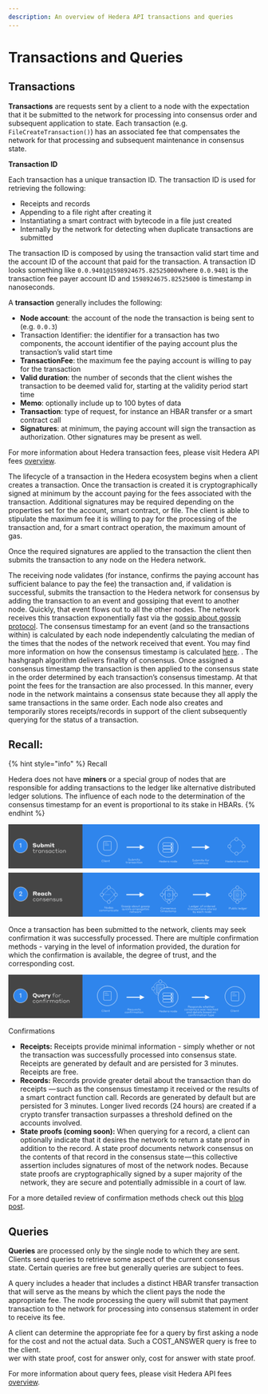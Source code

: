 ```yaml
---
description: An overview of Hedera API transactions and queries
---
```


# Transactions and Queries

## Transactions

**Transactions** are requests sent by a client to a node with the expectation that it be submitted to the network for processing into consensus order and subsequent application to state. Each transaction \(e.g. `FileCreateTransaction()`\) has an associated fee that compensates the network for that processing and subsequent maintenance in consensus state. 

**Transaction ID**

Each transaction has a unique transaction ID. The transaction ID is used for retrieving the following:

* Receipts and records
* Appending to a file right after creating it
* Instantiating a smart contract with bytecode in a file just created
* Internally by the network for detecting when duplicate transactions are submitted

The transaction ID is composed by using the transaction valid start time and the account ID of the account that paid for the transaction. A transaction ID looks something like  `0.0.9401@1598924675.82525000`where `0.0.9401` is the transaction fee payer account ID and `1598924675.82525000` is timestamp in nanoseconds.

A **transaction** generally includes the following:

* **Node account**: the account of the node the transaction is being sent to \(e.g. `0.0.3`\)
* Transaction Identifier: the identifier for a transaction has two components, the account identifier of the paying account plus the transaction’s valid start time
* **TransactionFee**: the maximum fee the paying account is willing to pay for the transaction
* **Valid duration**: the number of seconds that the client wishes the transaction to be deemed valid for, starting at the validity period start time
* **Memo**: optionally include up to 100 bytes of data
* **Transaction**: type of request, for instance an HBAR transfer or a smart contract call
* **Signatures**: at minimum, the paying account will sign the transaction as authorization. Other signatures may be present as well.

For more information about Hedera transaction fees, please visit Hedera API fees [overview](https://www.hedera.com/fees).

The lifecycle of a transaction in the Hedera ecosystem begins when a client creates a transaction. Once the transaction is created it is cryptographically signed at minimum by the account paying for the fees associated with the transaction. Additional signatures may be required depending on the properties set for the account, smart contract, or file. The client is able to stipulate the maximum fee it is willing to pay for the processing of the transaction and, for a smart contract operation, the maximum amount of gas.

Once the required signatures are applied to the transaction the client then submits the transaction to any node on the Hedera network.

The receiving node validates \(for instance, confirms the paying account has sufficient balance to pay the fee\) the transaction and, if validation is successful, submits the transaction to the Hedera network for consensus by adding the transaction to an event and gossiping that event to another node. Quickly, that event flows out to all the other nodes. The network receives this transaction exponentially fast via the [gossip about gossip protocol](https://docs.hedera.com/docs/gossip-about-gossip). The consensus timestamp for an event \(and so the transactions within\) is calculated by each node independently calculating the median of the times that the nodes of the network received that event. You may find more information on how the consensus timestamp is calculated [here](https://docs.hedera.com/docs/hashgraph-overview#section-fair-timestamps). . The hashgraph algorithm delivers finality of consensus. Once assigned a consensus timestamp the transaction is then applied to the consensus state in the order determined by each transaction’s consensus timestamp. At that point the fees for the transaction are also processed. In this manner, every node in the network maintains a consensus state because they all apply the same transactions in the same order. Each node also creates and temporarily stores receipts/records in support of the client subsequently querying for the status of a transaction.

## Recall:

{% hint style="info" %}
Recall   
  
Hedera does not have **miners** or a special group of nodes that are responsible for adding transactions to the ledger like alternative distributed ledger solutions. The influence of each node to the determination of the consensus timestamp for an event is proportional to its stake in HBARs.
{% endhint %}

![](../.gitbook/assets/transaction-flow.png)

Once a transaction has been submitted to the network, clients may seek confirmation it was successfully processed. There are multiple confirmation methods - varying in the level of information provided, the duration for which the confirmation is available, the degree of trust, and the corresponding cost.

![](../.gitbook/assets/query-confirmation.png)

Confirmations

* **Receipts:** Receipts provide minimal information - simply whether or not the transaction was successfully processed into consensus state. Receipts are generated by default and are persisted for 3 minutes. Receipts are free.
* **Records:** Records provide greater detail about the transaction than do receipts — such as the consensus timestamp it received or the results of a smart contract function call. Records are generated by default but are persisted for 3 minutes. Longer lived records \(24 hours\) are created if a crypto transfer transaction surpasses a threshold defined on the accounts involved.
* **State proofs \(coming soon\):** When querying for a record, a client can optionally indicate that it desires the network to return a state proof in addition to the record. A state proof documents network consensus on the contents of that record in the consensus state — this collective assertion includes signatures of most of the network nodes. Because state proofs are cryptographically signed by a super majority of the network, they are secure and potentially admissible in a court of law.

For a more detailed review of confirmation methods check out this [blog post](https://www.hedera.com/blog/transaction-confirmation-methods-in-hedera).

## Queries

 **Queries** are processed only by the single node to which they are sent. Clients send queries to retrieve some aspect of the current consensus state. Certain queries are free but generally queries are subject to fees.

A query includes a header that includes a distinct HBAR transfer transaction that will serve as the means by which the client pays the node the appropriate fee. The node processing the query will submit that payment transaction to the network for processing into consensus statement in order to receive its fee.

A client can determine the appropriate fee for a query by first asking a node for the cost and not the actual data. Such a COST\_ANSWER query is free to the client.  
wer with state proof, cost for answer only, cost for answer with state proof.

For more information about query fees, please visit Hedera API fees [overview](https://www.hedera.com/fees).

